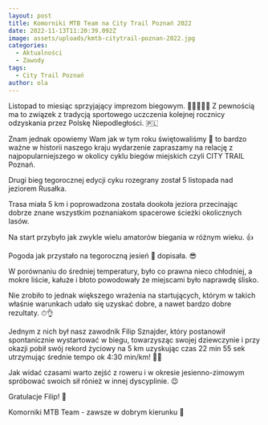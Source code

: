 ```yaml
---
layout: post
title: Komorniki MTB Team na City Trail Poznań 2022
date: 2022-11-13T11:20:39.092Z
image: assets/uploads/kmtb-citytrail-poznan-2022.jpg
categories:
  - Aktualności
  - Zawody
tags:
  - City Trail Poznań
author: ola
---
```

Listopad to miesiąc sprzyjający imprezom biegowym. 🏃🏃‍♀️🏃‍♂️ Z pewnością ma to związek z tradycją sportowego uczczenia kolejnej rocznicy odzyskania przez Polskę Niepodległości. 🇵🇱
<!--more-->

Znam jednak opowiemy Wam jak w tym roku świętowaliśmy 🥳 to bardzo ważne w historii naszego kraju wydarzenie zapraszamy na relację z najpopularniejszego w okolicy cyklu biegów miejskich czyli CITY TRAIL Poznań.

Drugi bieg tegorocznej edycji cyku rozegrany został 5 listopada nad jeziorem Rusałka. 

Trasa miała 5 km i poprowadzona została dookoła jeziora przecinając dobrze znane wszystkim poznaniakom spacerowe ścieżki okolicznych lasów. 

Na start przybyło jak zwykle wielu amatorów biegania w różnym wieku. 👍

Pogoda jak przystało na tegoroczną jesień 🍂 dopisała. 😎

W porównaniu do średniej temperatury, było co prawna nieco chłodniej, a mokre liście, kałuże i błoto powodowały że miejscami było naprawdę ślisko. 

Nie zrobiło to jednak większego wrażenia na startujących, którym w takich właśnie warunkach udało się uzyskać dobre, a nawet bardzo dobre rezultaty. ⏱👌

Jednym z nich był nasz zawodnik Filip Sznajder, który postanowił spontanicznie wystartować w biegu, towarzysząc swojej dziewczynie i przy okazji pobił swój rekord życiowy na 5 km uzyskując czas 22 min 55 sek utrzymując średnie tempo ok 4:30 min/km! 💨💪

Jak widać czasami warto zejść z roweru i w okresie jesienno-zimowym spróbować swoich sił rónież w innej dyscyplinie. 😉

Gratulacje Filip! 👏

Komorniki MTB Team - zawsze w dobrym kierunku 🙂 